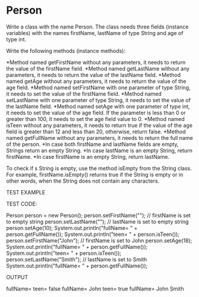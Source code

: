 # Person
Write a class with the name Person. The class needs three fields (instance variables) with the names firstName, lastName of type String and age of type int. 

Write the following methods (instance methods):

*Method named getFirstName without any parameters, it needs to return the value of the firstName field.
*Method named getLastName without any parameters, it needs to return the value of the lastName field.
*Method named getAge without any parameters, it needs to return the value of the age field.
*Method named setFirstName with one parameter of type String, it needs to set the value of the firstName field.
*Method named setLastName with one parameter of type String, it needs to set the value of the lastName field.
*Method named setAge with one parameter of type int, it needs to set the value of the age field. If the parameter is less than 0 or greater than 100, it needs to set the age field value to 0.
*Method named isTeen without any parameters, it needs to return true if the value of the age field is greater than 12 and less than 20, otherwise, return false.
*Method named getFullName without any parameters, it needs to return the full name of the person.
    *In case both firstName and lastName fields are empty, Strings return an empty String.
    *In case lastName is an empty String, return firstName.
    *In case firstName is an empty String, return lastName.
    
To check if s String is empty, use the method isEmpty from the String class. For example, firstName.isEmpty() returns true if the String is empty or in other words, when the String does not contain any characters.


TEST EXAMPLE

TEST CODE:

Person person = new Person();
person.setFirstName("");   // firstName is set to empty string
person.setLastName("");    // lastName is set to empty string
person.setAge(10);
System.out.println("fullName= " + person.getFullName());
System.out.println("teen= " + person.isTeen());
person.setFirstName("John");    // firstName is set to John
person.setAge(18);
System.out.println("fullName= " + person.getFullName());
System.out.println("teen= " + person.isTeen());
person.setLastName("Smith");    // lastName is set to Smith
System.out.println("fullName= " + person.getFullName());

OUTPUT

fullName=
teen= false
fullName= John
teen= true
fullName= John Smith

